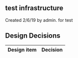 ## test infrastructure

Created 2/6/19 by admin. for test


## Design Decisions
| Design item                | Decision|
| :----------------------------------- | :--------------------------------------------------------------------------------|
